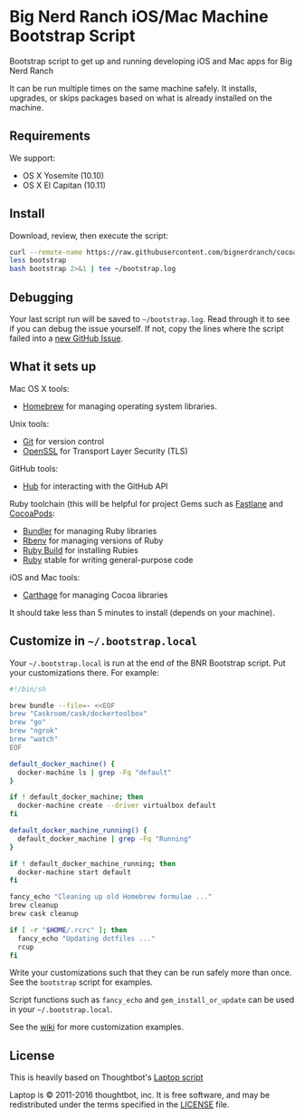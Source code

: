 Big Nerd Ranch iOS/Mac Machine Bootstrap Script
===============================================

Bootstrap script to get up and running developing iOS and Mac apps for Big Nerd Ranch

It can be run multiple times on the same machine safely.
It installs, upgrades, or skips packages
based on what is already installed on the machine.

Requirements
------------

We support:

* OS X Yosemite (10.10)
* OS X El Capitan (10.11)

Install
-------

Download, review, then execute the script:

```bash
curl --remote-name https://raw.githubusercontent.com/bignerdranch/cocoa-machine-bootstrap/master/bootstrap
less bootstrap
bash bootstrap 2>&1 | tee ~/bootstrap.log
```

Debugging
---------

Your last script run will be saved to `~/bootstrap.log`.
Read through it to see if you can debug the issue yourself.
If not, copy the lines where the script failed into a
[new GitHub Issue](https://github.com/bignerdranch/cocoa-machine-bootstrap/issues/new).

What it sets up
---------------

Mac OS X tools:

* [Homebrew] for managing operating system libraries.

[Homebrew]: http://brew.sh/

Unix tools:

* [Git](https://git-scm.com/) for version control
* [OpenSSL](https://www.openssl.org/) for Transport Layer Security (TLS)

GitHub tools:

* [Hub](http://hub.github.com/) for interacting with the GitHub API

Ruby toolchain (this will be helpful for project Gems such as [Fastlane](https://fastlane.tools/) and [CocoaPods](https://cocoapods.org/):

* [Bundler](http://bundler.io/) for managing Ruby libraries
* [Rbenv](https://github.com/sstephenson/rbenv) for managing versions of Ruby
* [Ruby Build](https://github.com/sstephenson/ruby-build) for installing Rubies
* [Ruby](https://www.ruby-lang.org/en/) stable for writing general-purpose code

iOS and Mac tools:

* [Carthage](https://github.com/Carthage/Carthage) for managing Cocoa libraries

It should take less than 5 minutes to install (depends on your machine).

Customize in `~/.bootstrap.local`
------------------------------

Your `~/.bootstrap.local` is run at the end of the BNR Bootstrap script.
Put your customizations there.
For example:

```sh
#!/bin/sh

brew bundle --file=- <<EOF
brew "Caskroom/cask/dockertoolbox"
brew "go"
brew "ngrok"
brew "watch"
EOF

default_docker_machine() {
  docker-machine ls | grep -Fq "default"
}

if ! default_docker_machine; then
  docker-machine create --driver virtualbox default
fi

default_docker_machine_running() {
  default_docker_machine | grep -Fq "Running"
}

if ! default_docker_machine_running; then
  docker-machine start default
fi

fancy_echo "Cleaning up old Homebrew formulae ..."
brew cleanup
brew cask cleanup

if [ -r "$HOME/.rcrc" ]; then
  fancy_echo "Updating dotfiles ..."
  rcup
fi
```

Write your customizations such that they can be run safely more than once.
See the `bootstrap` script for examples.

Script functions such as `fancy_echo` and
`gem_install_or_update`
can be used in your `~/.bootstrap.local`.

See the [wiki](https://github.com/thoughtbot/laptop/wiki)
for more customization examples.

License
-------

This is heavily based on Thoughtbot's [Laptop script](https://github.com/thoughtbot/laptop)

Laptop is © 2011-2016 thoughtbot, inc.
It is free software,
and may be redistributed under the terms specified in the [LICENSE] file.

[LICENSE]: THOUGHTBOT_LICENSE
